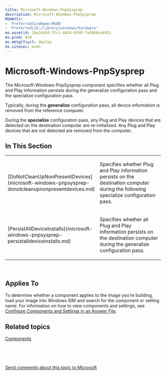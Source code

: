 ```yaml
---
title: Microsoft-Windows-PnpSysprep
description: Microsoft-Windows-PnpSysprep
MSHAttr:
- 'PreferredSiteName:MSDN'
- 'PreferredLib:/library/windows/hardware'
ms.assetid: 1be14a5d-3fc1-4424-bfd0-fa5664ceb92c
ms.prod: W10
ms.mktglfcycl: deploy
ms.sitesec: msdn
---
```


# Microsoft-Windows-PnpSysprep


The Microsoft-Windows-PnpSysprep component specifies whether all Plug and Play information persists during the generalize configuration pass and the specialize configuration pass.

Typically, during the **generalize** configuration pass, all device information is removed from the reference computer.

During the **specialize** configuration pass, any Plug and Play devices that are detected on the destination computer are re-initialized. Any Plug and Play devices that are not detected are removed from the computer.

## In This Section


<table>
<colgroup>
<col width="50%" />
<col width="50%" />
</colgroup>
<tbody>
<tr class="odd">
<td><p>[DoNotCleanUpNonPresentDevices](microsoft-windows-pnpsysprep-donotcleanupnonpresentdevices.md)</p></td>
<td><p>Specifies whether Plug and Play information persists on the destination computer during the following specialize configuration pass.</p></td>
</tr>
<tr class="even">
<td><p>[PersistAllDeviceInstalls](microsoft-windows-pnpsysprep-persistalldeviceinstalls.md)</p></td>
<td><p>Specifies whether all Plug and Play information persists on the destination computer during the generalize configuration pass.</p></td>
</tr>
</tbody>
</table>

 

## Applies To


To determine whether a component applies to the image you’re building, load your image into Windows SIM and search for the component or setting name. For information on how to view components and settings, see [Configure Components and Settings in an Answer File](https://msdn.microsoft.com/library/windows/hardware/dn915078).

## Related topics


[Components](components-b-unattend.md)

 

 

[Send comments about this topic to Microsoft](mailto:wsddocfb@microsoft.com?subject=Documentation%20feedback%20%5Bp_unattend\p_unattend%5D:%20Microsoft-Windows-PnpSysprep%20%20RELEASE:%20%2810/3/2016%29&body=%0A%0APRIVACY%20STATEMENT%0A%0AWe%20use%20your%20feedback%20to%20improve%20the%20documentation.%20We%20don't%20use%20your%20email%20address%20for%20any%20other%20purpose,%20and%20we'll%20remove%20your%20email%20address%20from%20our%20system%20after%20the%20issue%20that%20you're%20reporting%20is%20fixed.%20While%20we're%20working%20to%20fix%20this%20issue,%20we%20might%20send%20you%20an%20email%20message%20to%20ask%20for%20more%20info.%20Later,%20we%20might%20also%20send%20you%20an%20email%20message%20to%20let%20you%20know%20that%20we've%20addressed%20your%20feedback.%0A%0AFor%20more%20info%20about%20Microsoft's%20privacy%20policy,%20see%20http://privacy.microsoft.com/default.aspx. "Send comments about this topic to Microsoft")






